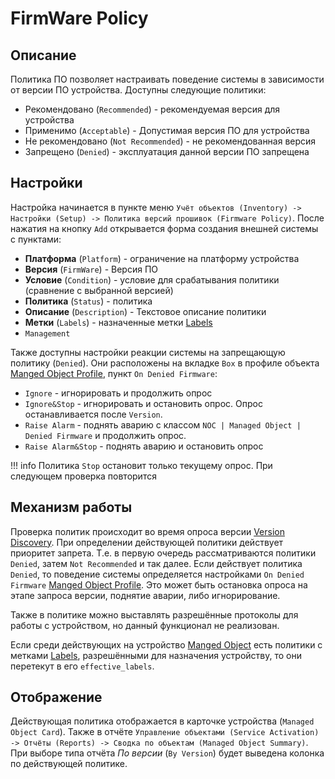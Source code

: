 # FirmWare Policy

## Описание

Политика ПО позволяет настраивать поведение системы в зависимости от версии ПО устройства. 
Доступны следующие политики:

* Рекомендовано (`Recommended`) - рекомендуемая версия для устройства
* Применимо (`Acceptable`) - Допустимая версия ПО для устройства
* Не рекомендовано (`Not Recommended`) - не рекомендованная версия
* Запрещено (`Denied`) - эксплуатация данной версии ПО запрещена


## Настройки

Настройка начинается в пункте меню `Учёт объектов (Inventory) -> Настройки (Setup) -> Политика версий прошивок (Firmware Policy)`. 
После нажатия на кнопку `Add` открывается форма создания внешней системы с пунктами:

* **Платформа** (`Platform`) - ограничение на платформу устройства
* **Версия** (`FirmWare`) - Версия ПО
* **Условие** (`Condition`) - условие для срабатывания политики (сравнение с выбранной версией)
* **Политика** (`Status`) - политика
* **Описание** (`Description`) - Текстовое описание политики
* **Метки** (`Labels`) - назначенные метки [Labels](../label/index.md)
* `Management`

Также доступны настройки реакции системы на запрещающую политику (`Denied`). Они расположены на вкладке `Box` 
в профиле объекта [Manged Object Profile](../managed-object-profile/index.md#Box(Полный_опрос)), пункт `On Denied Firmware`:

* `Ignore` - игнорировать и продолжить опрос
* `Ignore&Stop` - игнорировать и остановить опрос. Опрос останавливается после `Version`.
* `Raise Alarm` - поднять аварию с классом `NOC | Managed Object | Denied Firmware` и продолжить опрос.
* `Raise Alarm&Stop` - поднять аварию и остановить опрос

<!-- prettier-ignore -->
!!! info
    Политика `Stop` остановит только текущему опрос. При следующем проверка повторится

## Механизм работы

Проверка политик происходит во время опроса версии [Version Discovery](../discovery-reference/box/version.md). 
При определении действующей политики действует приоритет запрета. Т.е. в первую очередь рассматриваются политики `Denied`, 
затем `Not Recommended` и так далее. Если действует политика `Denied`, 
то поведение системы определяется настройками `On Denied Firmware` [Manged Object Profile](../managed-object-profile/index.md#Box(Полный_опрос)). 
Это может быть остановка опроса на этапе запроса версии, поднятие аварии, либо игнорирование.

Также в политике можно выставлять разрешённые протоколы для работы с устройством, но данный функционал не реализован.

Если среди действующих на устройство [Manged Object](../managed-object/index.md) есть политики
 с метками [Labels](../label/index.md), разрешёнными для назначения устройству, то они перетекут в его `effective_labels`.

## Отображение

Действующая политика отображается в карточке устройства (`Managed Object Card`). 
Также в отчёте `Управление объектами (Service Activation) -> Отчёты (Reports) -> Сводка по объектам (Managed Object Summary)`. 
При выборе типа отчёта *По версии* (`By Version`) будет выведена колонка по действующей политике.
